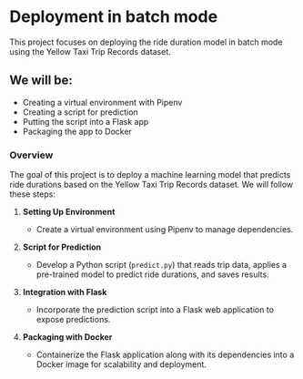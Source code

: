 # Deployment in batch mode

This project focuses on deploying the ride duration model in batch mode using the Yellow Taxi Trip Records dataset.

## We will be:

- Creating a virtual environment with Pipenv
- Creating a script for prediction
- Putting the script into a Flask app
- Packaging the app to Docker

### Overview

The goal of this project is to deploy a machine learning model that predicts ride durations based on the Yellow Taxi Trip Records dataset. We will follow these steps:

1. **Setting Up Environment**
   - Create a virtual environment using Pipenv to manage dependencies.

2. **Script for Prediction**
   - Develop a Python script (`predict.py`) that reads trip data, applies a pre-trained model to predict ride durations, and saves results.

3. **Integration with Flask**
   - Incorporate the prediction script into a Flask web application to expose predictions.

4. **Packaging with Docker**
   - Containerize the Flask application along with its dependencies into a Docker image for scalability and deployment.
